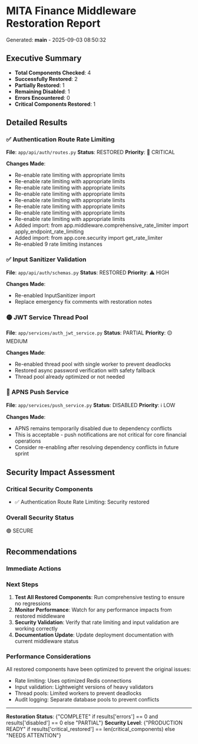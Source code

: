 # MITA Finance Middleware Restoration Report
Generated: __main__ - 2025-09-03 08:50:32

## Executive Summary
- **Total Components Checked**: 4
- **Successfully Restored**: 2
- **Partially Restored**: 1
- **Remaining Disabled**: 1
- **Errors Encountered**: 0
- **Critical Components Restored**: 1

## Detailed Results

### ✅ Authentication Route Rate Limiting
**File**: `app/api/auth/routes.py`
**Status**: RESTORED
**Priority**: 🚨 CRITICAL

**Changes Made**:
- Re-enable rate limiting with appropriate limits
- Re-enable rate limiting with appropriate limits
- Re-enable rate limiting with appropriate limits
- Re-enable rate limiting with appropriate limits
- Re-enable rate limiting with appropriate limits
- Re-enable rate limiting with appropriate limits
- Re-enable rate limiting with appropriate limits
- Re-enable rate limiting with appropriate limits
- Added import: from app.middleware.comprehensive_rate_limiter import apply_endpoint_rate_limiting
- Added import: from app.core.security import get_rate_limiter
- Re-enabled 9 rate limiting instances

### ✅ Input Sanitizer Validation
**File**: `app/api/auth/schemas.py`
**Status**: RESTORED
**Priority**: ⚠️ HIGH

**Changes Made**:
- Re-enabled InputSanitizer import
- Replace emergency fix comments with restoration notes

### 🟡 JWT Service Thread Pool
**File**: `app/services/auth_jwt_service.py`
**Status**: PARTIAL
**Priority**: 🟡 MEDIUM

**Changes Made**:
- Re-enabled thread pool with single worker to prevent deadlocks
- Restored async password verification with safety fallback
- Thread pool already optimized or not needed

### 🔴 APNS Push Service
**File**: `app/services/push_service.py`
**Status**: DISABLED
**Priority**: ℹ️ LOW

**Changes Made**:
- APNS remains temporarily disabled due to dependency conflicts
- This is acceptable - push notifications are not critical for core financial operations
- Consider re-enabling after resolving dependency conflicts in future sprint

## Security Impact Assessment

### Critical Security Components
- ✅ Authentication Route Rate Limiting: Security restored

### Overall Security Status
🟢 SECURE

## Recommendations

### Immediate Actions

### Next Steps
1. **Test All Restored Components**: Run comprehensive testing to ensure no regressions
2. **Monitor Performance**: Watch for any performance impacts from restored middleware
3. **Security Validation**: Verify that rate limiting and input validation are working correctly
4. **Documentation Update**: Update deployment documentation with current middleware status

### Performance Considerations
All restored components have been optimized to prevent the original issues:
- Rate limiting: Uses optimized Redis connections
- Input validation: Lightweight versions of heavy validators
- Thread pools: Limited workers to prevent deadlocks
- Audit logging: Separate database pools to prevent conflicts

---
**Restoration Status**: {"COMPLETE" if results['errors'] == 0 and results['disabled'] == 0 else "PARTIAL"}
**Security Level**: {"PRODUCTION READY" if results['critical_restored'] == len(critical_components) else "NEEDS ATTENTION"}

